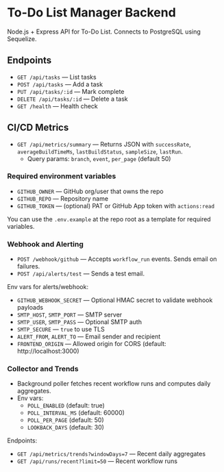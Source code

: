 # To-Do List Manager Backend

Node.js + Express API for To-Do List. Connects to PostgreSQL using Sequelize.

## Endpoints
- `GET /api/tasks` — List tasks
- `POST /api/tasks` — Add a task
- `PUT /api/tasks/:id` — Mark complete
- `DELETE /api/tasks/:id` — Delete a task
- `GET /health` — Health check

## CI/CD Metrics
- `GET /api/metrics/summary` — Returns JSON with `successRate`, `averageBuildTimeMs`, `lastBuildStatus`, `sampleSize`, `lastRun`.
  - Query params: `branch`, `event`, `per_page` (default 50)

### Required environment variables
- `GITHUB_OWNER` — GitHub org/user that owns the repo
- `GITHUB_REPO` — Repository name
- `GITHUB_TOKEN` — (optional) PAT or GitHub App token with `actions:read`

You can use the `.env.example` at the repo root as a template for required variables.

### Webhook and Alerting
- `POST /webhook/github` — Accepts `workflow_run` events. Sends email on failures.
- `POST /api/alerts/test` — Sends a test email.

Env vars for alerts/webhook:
- `GITHUB_WEBHOOK_SECRET` — Optional HMAC secret to validate webhook payloads
- `SMTP_HOST`, `SMTP_PORT` — SMTP server
- `SMTP_USER`, `SMTP_PASS` — Optional SMTP auth
- `SMTP_SECURE` — `true` to use TLS
- `ALERT_FROM`, `ALERT_TO` — Email sender and recipient
 - `FRONTEND_ORIGIN` — Allowed origin for CORS (default: http://localhost:3000)

### Collector and Trends
- Background poller fetches recent workflow runs and computes daily aggregates.
- Env vars:
  - `POLL_ENABLED` (default: true)
  - `POLL_INTERVAL_MS` (default: 60000)
  - `POLL_PER_PAGE` (default: 50)
  - `LOOKBACK_DAYS` (default: 30)

Endpoints:
- `GET /api/metrics/trends?windowDays=7` — Recent daily aggregates
- `GET /api/runs/recent?limit=50` — Recent workflow runs
